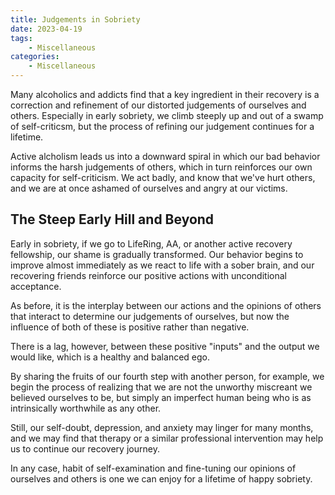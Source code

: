 ```yaml
---
title: Judgements in Sobriety
date: 2023-04-19
tags: 
    - Miscellaneous
categories:
    - Miscellaneous
---
```

Many alcoholics and addicts find that a key ingredient in their recovery is a correction and refinement of our distorted judgements of ourselves and others. Especially in early sobriety, we climb steeply up and out of a swamp of self-criticsm, but the process of refining our judgement continues for a lifetime.
<!--more-->

Active alcholism leads us into a downward spiral in which our bad behavior informs the harsh judgements of others, which in turn reinforces our own capacity for self-criticism.  We act badly, and know that we've hurt others, and we are at once ashamed of ourselves and angry at our victims.

## The Steep Early Hill and Beyond

Early in sobriety, if we go to LifeRing, AA, or another active recovery fellowship, our shame is gradually transformed.  Our behavior begins to improve almost immediately as we react to life with a sober brain, and our recovering friends reinforce our positive actions with unconditional acceptance.

As before, it is the interplay between our actions and the opinions of others that interact to determine our judgements of ourselves, but now the influence of both of these is positive rather than negative. 

There is a lag, however, between these positive "inputs" and the output we would like, which is a healthy and balanced ego. 

By sharing the fruits of our fourth step with another person, for example, we begin the process of realizing that we are not the unworthy miscreant we believed ourselves to be, but simply an imperfect human being who is as intrinsically worthwhile as any other.

Still, our self-doubt, depression, and anxiety may linger for many months, and we may find that therapy or a similar professional intervention may help us to continue our recovery journey.

In any case, habit of self-examination and fine-tuning our opinions of ourselves and others is one we can enjoy for a lifetime of happy sobriety.